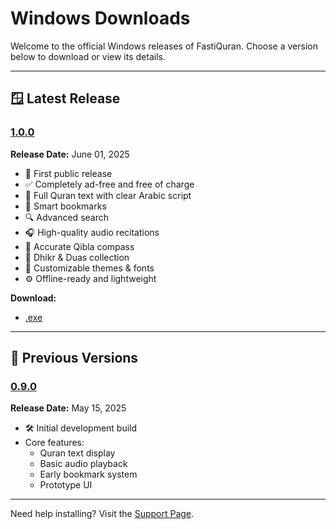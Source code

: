 # Windows Downloads

Welcome to the official Windows releases of FastiQuran. Choose a version below to download or view its details.

---

## 🪟 Latest Release

### [1.0.0](#1.0.0)

<a id="1.0.0"></a>
**Release Date:** June 01, 2025

- 🎉 First public release
- ✅ Completely ad-free and free of charge
- 📖 Full Quran text with clear Arabic script
- 🔖 Smart bookmarks
- 🔍 Advanced search
- 🎧 High-quality audio recitations
- 🧭 Accurate Qibla compass
- 📿 Dhikr & Duas collection
- 🎨 Customizable themes & fonts
- ⚙️ Offline-ready and lightweight

**Download:**

- [.exe](https://github.com/Flagodna-Developer/fastiquran/releases/download/v1.0.0/Fastiquran-x86_64-1.0.0+1-Installer.exe)

---

## 📜 Previous Versions

### [0.9.0](#0.9.0)

<a id="0.9.0"></a>
**Release Date:** May 15, 2025

- 🛠️ Initial development build
- Core features:
  - Quran text display
  - Basic audio playback
  - Early bookmark system
  - Prototype UI

---

Need help installing? Visit the [Support Page](https://flagodna.com/contact).
